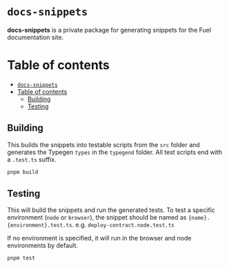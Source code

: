 # `docs-snippets`

**docs-snippets** is a private package for generating snippets for the Fuel documentation site.


# Table of contents

- [`docs-snippets`](#docs-snippets)
- [Table of contents](#table-of-contents)
	- [Building](#building)
	- [Testing](#testing)
## Building

This builds the snippets into testable scripts from the `src` folder and generates the Typegen `types` in the `typegend` folder. All test scripts end with a `.test.ts` suffix.
```sh
pnpm build
```

## Testing

This will build the snippets and run the generated tests. To test a specific environment (`node` or `browser`), the snippet should be named as `{name}.{environment}.test.ts`. e.g. `deploy-contract.node.test.ts`

If no environment is specified, it will run in the browser and node environments by default.

```sh
pnpm test
```
